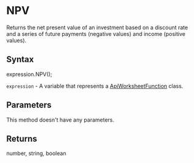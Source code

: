 # NPV

Returns the net present value of an investment based on a discount rate and a series of future payments (negative values) and income (positive values).

## Syntax

expression.NPV();

`expression` - A variable that represents a [ApiWorksheetFunction](../ApiWorksheetFunction.md) class.

## Parameters

This method doesn't have any parameters.

## Returns

number, string, boolean